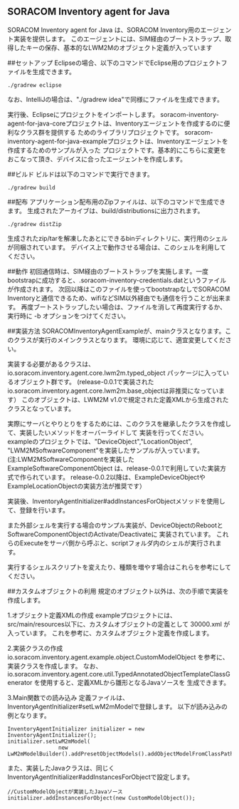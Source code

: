 ## SORACOM Inventory agent for Java
SORACOM Inventory agent for Java は、SORACOM Inventory用のエージェント実装を提供します。
このエージェントには、SIM経由のブートストラップ、取得したキーの保存、基本的なLWM2Mのオブジェクト定義が入っています

##セットアップ
Eclipseの場合、以下のコマンドでEclipse用のプロジェクトファイルを生成できます。
```
./gradrew eclipse
```
なお、IntelliJの場合は、"./gradrew idea"で同様にファイルを生成できます。

実行後、Eclipseにプロジェクトをインポートします。
soracom-inventory-agent-for-java-coreプロジェクトは、Inventoryエージェントを作成するのに便利なクラス群を提供する
ためのライブラリプロジェクトです。
soracom-inventory-agent-for-java-exampleプロジェクトは、Inventoryエージェントを作成するためのサンプルが入った
プロジェクトです。基本的にこちらに変更をおこなって頂き、デバイスに合ったエージェントを作成します。

##ビルド
ビルドは以下のコマンドで実行できます。 
```
./gradrew build
```

##配布
アプリケーション配布用のZipファイルは、以下のコマンドで生成できます。
生成されたアーカイブは、build/distributionsに出力されます。
```
./gradrew distZip
```
生成されたzip/tarを解凍したあとにできるbinディレクトリに、実行用のシェルが同梱されています。
デバイス上で動作させる場合は、このシェルを利用してください。

##動作
初回通信時は、SIM経由のブートストラップを実施します。一度bootstrapに成功すると、.soracom-inventory-credentials.datというファイルが作成されます。
次回以降はこのファイルを使ってbootstrapなしでSORACOM Inventoryと通信できるため、wifiなどSIM以外経由でも通信を行うことが出来ます。
再度ブートストラップしたい場合は、ファイルを消して再度実行するか、実行時に -b オプションをつけてください。

##実装方法
SORACOMInventoryAgentExampleが、mainクラスとなります。このクラスが実行のメインクラスとなります。
環境に応じて、適宜変更してください。

実装する必要があるクラスは、io.soracom.inventory.agent.core.lwm2m.typed_object パッケージに入っているオブジェクト群です。
(release-0.0.1で実装されたio.soracom.inventory.agent.core.lwm2m.base_objectは非推奨になっています）
このオブジェクトは、LWM2M v1.0で規定された定義XMLから生成されたクラスとなっています。

実際にサーバとやりとりをするためには、このクラスを継承したクラスを作成して、実装したいメソッドをオーバーライドして
実装を行ってください。
exampleのプロジェクトでは、"DeviceObject","LocationObject", "LWM2MSoftwareComponent"を実装したサンプルが入っています。
(注:LWM2MSoftwareComponentを実装した ExampleSoftwareComponentObject は、release-0.0.1で利用していた実装方式で作られています。
release-0.0.2以降は、ExampleDeviceObjectやExampleLocationObjectの実装方法が推奨です）

実装後、InventoryAgentInitializer#addInstancesForObjectメソッドを使用して、登録を行います。

また外部シェルを実行する場合のサンプル実装が、DeviceObjectのRebootとSoftwareComponentObjectのActivate/Deactivateに
実装されています。
これらのExecuteをサーバ側から呼ぶと、scriptフォルダ内のシェルが実行されます。

実行するシェルスクリプトを変えたり、種類を増やす場合はこれらを参考にしてください。

##カスタムオブジェクトの利用
規定のオブジェクト以外は、次の手順で実装を作成します。

1.オブジェクト定義XMLの作成
exampleプロジェクトには、src/main/resources以下に、カスタムオブジェクトの定義として 30000.xml が入っています。
これを参考に、カスタムオブジェクト定義を作成します。

2.実装クラスの作成
io.soracom.inventory.agent.example.object.CustomModelObject を参考に、実装クラスを作成します。
なお、io.soracom.inventory.agent.core.util.TypedAnnotatedObjectTemplateClassGenerator を使用すると、定義XMLから雛形となるJavaソースを
生成できます。

3.Main関数での読み込み
定義ファイルは、InventoryAgentInitializer#setLwM2mModelで登録します。
以下が読み込みの例となります。

````
InventoryAgentInitializer initializer = new InventoryAgentInitializer();
initializer.setLwM2mModel(
				new LwM2mModelBuilder().addPresetObjectModels().addObjectModelFromClassPath("/30000.xml").build());
````

また、実装したJavaクラスは、同じくInventoryAgentInitializer#addInstancesForObjectで設定します。

````
//CustomModelObjectが実装したJavaソース
initializer.addInstancesForObject(new CustomModelObject());
````
